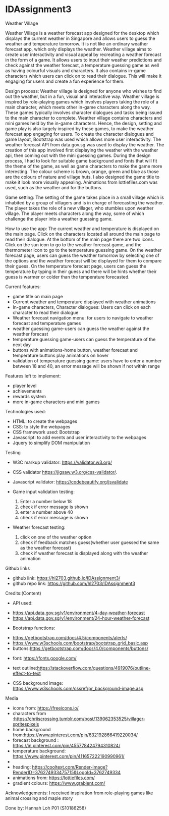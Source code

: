 # IDAssignment3
Weather Village

Weather Village is a weather forecast app designed for the desktop which displays the current weather in Singapore and allows users to guess the weather and temperature tomorrow. It is not like an ordinary weather forecast app, which only displays the weather. Weather village aims to create user interactivity and visual appeal by recreating a weather forecast in the form of a game. It allows users to input their weather predictions and check against the weather forecast, a temperature guessing game as well as having colourful visuals and characters. It also contains in-game characters which users can click on to read their dialogue. This will make it engaging for users and create a fun experience for them. 

Design process:
Weather village is designed for anyone who wishes to find out the weather, but in a fun, visual and interactive way. Weather village is inspired by role-playing games which involves players taking the role of a main character, which meets other in-game characters along the way. These games typically involves character dialogues and tasks being issued to the main character to complete. Weather village contains characters and mini games held by the in-game characters. Hence, the design, setting and game play is also largely inspired by these games, to make the weather forecast app engaging for users. To create the character dialogues and game layout, Bootstrap was used which allows more user interactivity. The weather forecast API from data.gov.sg was used to display the weather. The creation of this app involved first displaying the weather with the weather api, then coming out with the mini guessing games. During the design process, I had to look for suitable game background and fonts that will fit the theme of the game, as well as game characters to make the game more interesting. The colour scheme is brown, orange, green and blue as those are the colours of nature and village huts. I also designed the game title to make it look more visually appealing. Animations from lottiefiles.com was used, such as the weather and for the buttons.

Game setting:
The setting of the game takes place in a small village which is inhabited by a group of villagers and is in charge of forecasting the weather. The player takes the role of a new villager, who stumbles upon weather village. The player meets characters along the way, some of which challenge the player into a weather guessing game.

How to use the app:
The current weather and temperature is displayed on the main page. Click on the characters located all around the main page to read their dialogue. At the bottom of the main page there are two icons. Click on the sun icon to go to the weather forecast game, and the thermometer icon to go to the temperature guessing game. On the weather forecast page, users can guess the weather tomorrow by selecting one of the options and the weather forecast will be displayed for them to compare their guess. On the temperature forecast page, users can guess the temperature by typing in their guess and there will be hints whether their guess is warmer or colder than the temperature forecasted. 


Current features:
-  game title on main page
-  Current weather and temperature displayed with weather animations
-  In-game characters, Character dialogues: Users can click on each character to read their dialogue
-  Weather forecast navigation menu: for users to navigate to weather forecast and temperature games
-  weather guessing game-users can guess the weather against the weather forecast
-  temperature guessing game-users can guess the temperature of the next day
-  buttons with animations-home button, weather forecast and temperature buttons play animations on hover
-  validation of temperature guessing game: users have to enter a number between 18 and 40, an error message will be shown if not within range

Features left to implement:
- player level
- achievements
- rewards system
- more in-game characters and mini games


Technologies used:
- HTML: to create the webpages
- CSS: to style the webpages
- CSS framework used: Bootstrap 
- Javascript: to add events and user interactivity to the webpages
- Jquery to simplify DOM manipulation
  

Testing
- W3C markup validator: 
  https://validator.w3.org/
- CSS validator
  https://jigsaw.w3.org/css-validator/.
- Javascript validator:
  https://codebeautify.org/jsvalidate
- Game input validation testing:
  1. Enter a number below 18
  2. check if error message is shown
  3. enter a number above 40
  4. check if error message is shown

- Weather forecast testing:
  1. click on one of the weather option
  2. check if feedback matches guess(whether user guessed the same as the weather forecast)
  3. check if weather forecast is displayed along with the weather animation

Github links
- github link:  https://hl2703.github.io/IDAssignment3/
- github repo link: https://github.com/hl2703/IDAssignment3

Credits:(Content)
- API used:
* https://api.data.gov.sg/v1/environment/4-day-weather-forecast
* https://api.data.gov.sg/v1/environment/24-hour-weather-forecast

- Bootstrap functions: 
* https://getbootstrap.com/docs/4.5/components/alerts/
* https://www.w3schools.com/bootstrap/bootstrap_grid_basic.asp
* buttons:https://getbootstrap.com/docs/4.0/components/buttons/
  
- font:
https://fonts.google.com/

- text outline:https://stackoverflow.com/questions/4919076/outline-effect-to-text
- CSS background image: https://www.w3schools.com/cssref/pr_background-image.asp

Media
- icons from: https://freeicons.io/
- characters from :https://chriiscrossing.tumblr.com/post/139062353525/villager-spritespixels
- home background from:https://www.pinterest.com/pin/632192866419220034/
- forecast background : https://in.pinterest.com/pin/455778424794310824/
- temperature background: https://www.pinterest.com/pin/411657222190990961/
- 
- heading: https://cooltext.com/Render-Image?RenderID=376274933475715&LogoId=3762749334
- animations from: https://lottiefiles.com/
- gradient colours: https://www.grabient.com/

Acknowledgements:
I received inspiration from role-playing games like animal crossing and maple story


Done by: Hannah Loh P01 (S10186258)